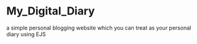 # My_Digital_Diary
a simple personal blogging website which you can treat as your personal diary using EJS

